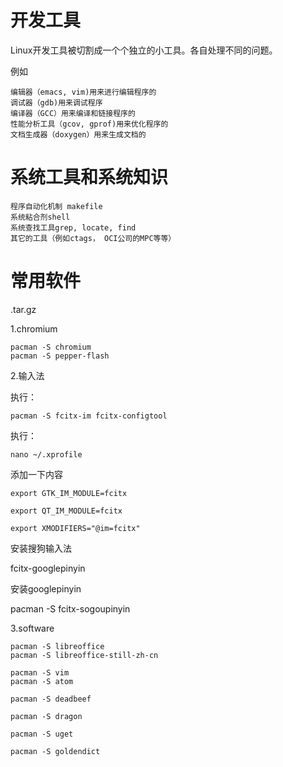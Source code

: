 # 开发工具 #

Linux开发工具被切割成一个个独立的小工具。各自处理不同的问题。

例如

	编辑器（emacs, vim)用来进行编辑程序的
	调试器（gdb)用来调试程序
	编译器（GCC）用来编译和链接程序的
	性能分析工具（gcov, gprof)用来优化程序的
	文档生成器（doxygen）用来生成文档的

# 系统工具和系统知识 #

	程序自动化机制 makefile
	系统粘合剂shell
	系统查找工具grep, locate, find
	其它的工具（例如ctags， OCI公司的MPC等等）

# 常用软件 #

.tar.gz

1.chromium

	pacman -S chromium
	pacman -S pepper-flash

2.输入法

执行：

	pacman -S fcitx-im fcitx-configtool

执行：

	nano ~/.xprofile

添加一下内容

	export GTK_IM_MODULE=fcitx

	export QT_IM_MODULE=fcitx

	export XMODIFIERS="@im=fcitx"

安装搜狗输入法

fcitx-googlepinyin

安装googlepinyin

pacman -S fcitx-sogoupinyin

3.software

	pacman -S libreoffice
	pacman -S libreoffice-still-zh-cn

	pacman -S vim
	pacman -S atom

	pacman -S deadbeef

	pacman -S dragon

	pacman -S uget

	pacman -S goldendict
